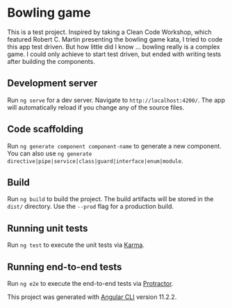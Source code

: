 # Bowling game

This is a test project. Inspired by taking a Clean Code Workshop, which featured Robert C. Martin presenting the bowling game kata, I tried to code this app test driven. But how little did I know ... bowling really is a complex game. I could only achieve to start test driven, but ended with writing tests after building the components.


## Development server

Run `ng serve` for a dev server. Navigate to `http://localhost:4200/`. The app will automatically reload if you change any of the source files.

## Code scaffolding

Run `ng generate component component-name` to generate a new component. You can also use `ng generate directive|pipe|service|class|guard|interface|enum|module`.

## Build

Run `ng build` to build the project. The build artifacts will be stored in the `dist/` directory. Use the `--prod` flag for a production build.

## Running unit tests

Run `ng test` to execute the unit tests via [Karma](https://karma-runner.github.io).

## Running end-to-end tests

Run `ng e2e` to execute the end-to-end tests via [Protractor](http://www.protractortest.org/).

This project was generated with [Angular CLI](https://github.com/angular/angular-cli) version 11.2.2.

